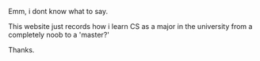Emm, i dont know what to say.

This website just records how i learn CS as a major in the university from a completely noob to a 'master?'

Thanks.
